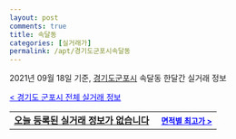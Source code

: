 ```yaml
---
layout: post
comments: true
title: 속달동
categories: [실거래가]
permalink: /apt/경기도군포시속달동
---
```


2021년 09월 18일 기준, <a href="/apt/경기도군포시">경기도군포시</a> 속달동 한달간 실거래 정보

<a style="color: blue;" href="/apt/경기도군포시">< 경기도 군포시 전체 실거래 정보</a>
<!---- start ---->
<table>
  <tr>
    <td colspan="4" style="font-weight: bold;"><a href="/apt/경기도군포시속달동{name_without_space}">오늘 등록된 실거래 정보가 없습니다</a> &nbsp;&nbsp;&nbsp; <a style="color: blue; font-size: smaller;" href="/apt/경기도군포시속달동{name_without_space}">면적별 최고가 ></a></td>
  </tr>
    
</table>
<!---- end ---->
    